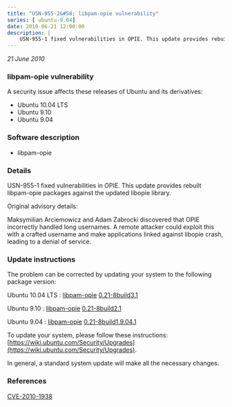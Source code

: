 ```yaml
---
title: "USN-955-2&#58; libpam-opie vulnerability"
series: [ ubuntu-9.04]
date: 2010-06-21 12:00:00
description: |
    USN-955-1 fixed vulnerabilities in OPIE. This update provides rebuilt libpam-opie packages against the updated libopie library.
--- 
```

 
 

*21 June 2010*

### libpam-opie vulnerability

A security issue affects these releases of Ubuntu and its derivatives:

* Ubuntu 10.04 LTS
* Ubuntu 9.10
* Ubuntu 9.04

### Software description

* libpam-opie 

### Details

USN-955-1 fixed vulnerabilities in OPIE. This update provides rebuilt libpam-opie packages against the updated libopie library.

Original advisory details:

 Maksymilian Arciemowicz and Adam Zabrocki discovered that OPIE incorrectly handled long usernames. A remote attacker could exploit this with a crafted username and make applications linked against libopie crash, leading to a denial of service. 

### Update instructions

The problem can be corrected by updating your system to the following package version:

Ubuntu 10.04 LTS
 : [libpam-opie](https://launchpad.net/ubuntu/+source/libpam-opie) <span> [0.21-8build3.1](https://launchpad.net/ubuntu/+source/libpam-opie/0.21-8build3.1) </span> 

Ubuntu 9.10
 : [libpam-opie](https://launchpad.net/ubuntu/+source/libpam-opie) <span> [0.21-8build2.1](https://launchpad.net/ubuntu/+source/libpam-opie/0.21-8build2.1) </span> 

Ubuntu 9.04
 : [libpam-opie](https://launchpad.net/ubuntu/+source/libpam-opie) <span> [0.21-8build1.9.04.1](https://launchpad.net/ubuntu/+source/libpam-opie/0.21-8build1.9.04.1) </span> 

To update your system, please follow these instructions: [https://wiki.ubuntu.com/Security/Upgrades](https://wiki.ubuntu.com/Security/Upgrades).

In general, a standard system update will make all the necessary changes. 

### References

 
 [CVE-2010-1938](http://people.ubuntu.com/~ubuntu-security/cve/CVE-2010-1938)
 

